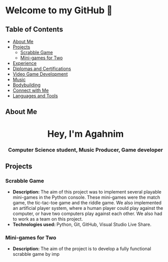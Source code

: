 # Welcome to my GitHub 👋

## Table of Contents

- [About Me](#about-me)
- [Projects](#projects)
  - [Scrabble Game](#scrabble-game)
  - [Mini-games for Two](#mini-games-for-two)
- [Experience](#experience)
- [Diplomas and Certifications](#diplomas-and-certifications)
- [Video Game Development](#video-game-development)
- [Music](#music)
- [Bodybuilding](#bodybuilding)
- [Connect with Me](#connect-with-me)
- [Languages and Tools](#languages-and-tools)

## About Me

<h1 align="center">Hey, I'm Agahnim</h1>
<h3 align="center">Computer Science student, Music Producer, Game developer</h3>

## Projects

### Scrabble Game
<p align="left">
  <ul>
    <li><b>Description: </b>The aim of this project was to implement several playable mini-games in the Python console. These mini-games were the match game, the tic-tac-toe game and the riddle game. We also implemented an artificial player system, where a human player could play against the computer, or have two computers play against each other. We also had to work as a team on this project.</li>
    <li><b>Technologies used: </b>Python, Git, GitHub, Visual Studio Live Share.</li>
  </ul>
</p>

### Mini-games for Two
<p align="left">
  <ul>
    <li><b>Description: </b>The aim of the project is to develop a fully functional scrabble game by imp
